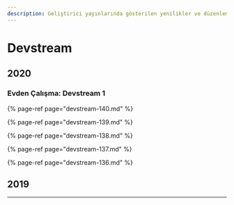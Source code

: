 ```yaml
---
description: Geliştirici yayınlarında gösterilen yenilikler ve düzenlemeler
---
```


# Devstream

## 2020

### Evden Çalışma: Devstream 1

{% page-ref page="devstream-140.md" %}

{% page-ref page="devstream-139.md" %}

{% page-ref page="devstream-138.md" %}

{% page-ref page="devstream-137.md" %}

{% page-ref page="devstream-136.md" %}

## 2019

---

